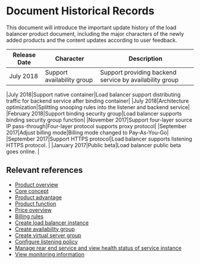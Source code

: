 # Document Historical Records


This document will introduce the important update history of the load balancer product document, including the major characters of the newly added products and the content updates according to user feedback.

|Release Date|Character|Description|
|-|-|-|
|July 2018|Support availability group|Support providing backend service by availability group

|July 2018|Support native container|Load balancer support distributing traffic for backend service after binding container|
|July 2018|Architecture optimization|Splitting snooping rules into the listener and backend service|
|February 2018|Support binding security group|Load balancer supports binding security group function|
|November 2017|Support four-layer source IP pass-through|Four-layer protocol supports proxy protocol|
|September 2017|Adjust billing mode|Billing mode changed to Pay-As-You-Go|
|September 2017|Support HTTPS protocol|Load balancer supports listening HTTPS protocol. |
|January 2017|Public beta|Load balancer public beta goes online. |


## Relevant references

- [Product overview](../Introduction/Overview.md)
- [Core concept](../Introduction/Core-Concepts.md)
- [Product advantage](../Introduction/Benefits.md)
- [Product function](../Introduction/Functions.md)
- [Price overview](../Pricing/Price-Overview.md)
- [Billing rules](../Pricing/Billing-Rules.md)
- [Create load balancer instance](../Getting-Started/Create-Instance.md)
- [Create availability group](../Getting-Started/Create-AvailabilityGroup.md)
- [Create virtual server group](../Operation-Guide/TargetGroup-Management.md)
- [Configure listening policy](../Operation-Guide/Listener-Management.md)
- [Manage rear end service and view health status of service instance](../Operation-Guide/Backend-Management.md)
- [View monitoring information](../Operation-Guide/Monitoring.md)
